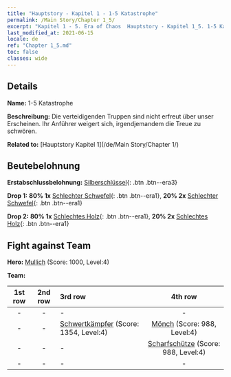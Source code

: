 ```yaml
---
title: "Hauptstory - Kapitel 1 - 1-5 Katastrophe"
permalink: /Main Story/Chapter 1_5/
excerpt: "Kapitel 1 - 5. Era of Chaos  Hauptstory - Kapitel 1_5. 1-5 Katastrophe"
last_modified_at: 2021-06-15
locale: de
ref: "Chapter 1_5.md"
toc: false
classes: wide
---
```


## Details

 **Name:** 1-5 Katastrophe

 **Beschreibung:** Die verteidigenden Truppen sind nicht erfreut über unser Erscheinen. Ihr Anführer weigert sich, irgendjemandem die Treue zu schwören.

 **Related to:** [Hauptstory Kapitel 1](/de/Main Story/Chapter 1/)

## Beutebelohnung

 **Erstabschlussbelohnung:** [Silberschlüssel](/ItemsDE/con_693/){: .btn .btn--era3}

 **Drop 1:** **80% 1x** [Schlechter Schwefel](/ItemsDE/mat_3/){: .btn .btn--era1}, **20% 2x** [Schlechter Schwefel](/ItemsDE/mat_3/){: .btn .btn--era1}

 **Drop 2:** **80% 1x** [Schlechtes Holz](/ItemsDE/mat_1/){: .btn .btn--era1}, **20% 2x** [Schlechtes Holz](/ItemsDE/mat_1/){: .btn .btn--era1}


## Fight against Team
 **Hero:** [Mullich](/de/heroes/Mullich/) (Score: 1000, Level:4)

 **Team:**


  | 1st row | 2nd row | 3rd row | 4th row |
  |:----:|:----:|:----|:----:|
  | - | - | - | - |
  | - | - | [Schwertkämpfer](/de/units/Swordsman/) (Score: 1354, Level:4)  | [Mönch](/de/units/Monk/) (Score: 988, Level:4)  |
  | - | - | - | [Scharfschütze](/de/units/Marksman/) (Score: 988, Level:4)  |
  | - | - | - | - |



